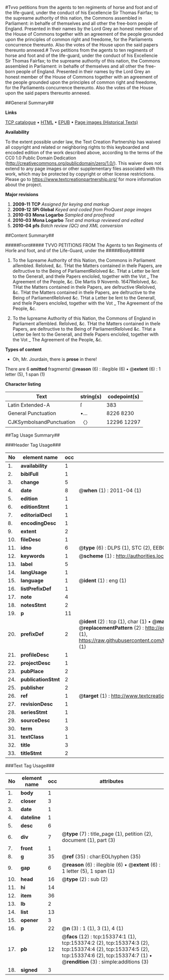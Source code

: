 #Tvvo petitions from the agents to ten regiments of horse and foot and of the life-guard, under the conduct of his Excellencie Sir Thomas Fairfax; to the supreame authority of this nation, the Commons assembled in Parliament: in behalfe of themselves and all other the free-born people of England. Presented in their names by the Lord Grey an honest member of the House of Commons together with an agreement of the people grounded upon the principles of common right and freedome, for the Parliaments concurrence thereunto. Also the votes of the House upon the said papers thereunto annexed.#
Tvvo petitions from the agents to ten regiments of horse and foot and of the life-guard, under the conduct of his Excellencie Sir Thomas Fairfax; to the supreame authority of this nation, the Commons assembled in Parliament: in behalfe of themselves and all other the free-born people of England. Presented in their names by the Lord Grey an honest member of the House of Commons together with an agreement of the people grounded upon the principles of common right and freedome, for the Parliaments concurrence thereunto. Also the votes of the House upon the said papers thereunto annexed.

##General Summary##

**Links**

[TCP catalogue](http://www.ota.ox.ac.uk/tcp/)  • 
[HTML](http://tei.it.ox.ac.uk/tcp/Texts-HTML/free/A95/A95452.html)  • 
[EPUB](http://tei.it.ox.ac.uk/tcp/Texts-EPUB/free/A95/A95452.epub) • 
[Page images (Historical Texts)](https://historicaltexts.jisc.ac.uk/eebo-99895786e)

**Availability**

To the extent possible under law, the Text Creation Partnership has waived all copyright and related or neighboring rights to this keyboarded and encoded edition of the work described above, according to the terms of the CC0 1.0 Public Domain Dedication (http://creativecommons.org/publicdomain/zero/1.0/). This waiver does not extend to any page images or other supplementary files associated with this work, which may be protected by copyright or other license restrictions. Please go to https://www.textcreationpartnership.org/ for more information about the project.

**Major revisions**

1. __2009-11__ __TCP__ *Assigned for keying and markup*
1. __2009-12__ __SPi Global__ *Keyed and coded from ProQuest page images*
1. __2010-03__ __Mona Logarbo__ *Sampled and proofread*
1. __2010-03__ __Mona Logarbo__ *Text and markup reviewed and edited*
1. __2010-04__ __pfs__ *Batch review (QC) and XML conversion*

##Content Summary##

#####Front#####
TVVO PETITIONS FROM The Agents to ten Regiments of Horſe and foot, and of the Life-Guard, under the 
#####Body#####

1. To the ſupreame Authority of this Nation, the Commons in Parliament aſſembled.
Reſolved, &c.
THat the Matters contained in theſe Papers, are deſtructive to the Being of ParliamentReſolved &c.
THat a Letter be ſent to the Generall, and theſe Papers encloſed, together with the Vot
    _ The Agreement of the People, &c.
Die Martis 9 Novemb. 1647Reſolved, &c.
THat the Matters contained in theſe Papers, are deſtructive tReſolved, &c.
THat the Matters contained in theſe Papers, are deſtructive to the Being of ParliamentReſolved &c.
THat a Letter be ſent to the Generall, and theſe Papers encloſed, together with the Vot
    _ The Agreement of the People, &c.

1. To the ſupreame Authority of this Nation, the Commons of England in Parliament aſſembled.
Reſolved, &c.
THat the Matters contained in theſe Papers, are deſtructive to the Being of ParliamentReſolved &c.
THat a Letter be ſent to the Generall, and theſe Papers encloſed, together with the Vot
    _ The Agreement of the People, &c.

**Types of content**

  * Oh, Mr. Jourdain, there is **prose** in there!

There are 6 **omitted** fragments! 
 @__reason__ (6) : illegible (6)  •  @__extent__ (6) : 1 letter (5), 1 span (1)

**Character listing**


|Text|string(s)|codepoint(s)|
|---|---|---|
|Latin Extended-A|ſ|383|
|General Punctuation|•…|8226 8230|
|CJKSymbolsandPunctuation|〈〉|12296 12297|

##Tag Usage Summary##

###Header Tag Usage###

|No|element name|occ|attributes|
|---|---|---|---|
|1.|__availability__|1||
|2.|__biblFull__|1||
|3.|__change__|5||
|4.|__date__|8| @__when__ (1) : 2011-04 (1)|
|5.|__edition__|1||
|6.|__editionStmt__|1||
|7.|__editorialDecl__|1||
|8.|__encodingDesc__|1||
|9.|__extent__|2||
|10.|__fileDesc__|1||
|11.|__idno__|6| @__type__ (6) : DLPS (1), STC (2), EEBO-CITATION (1), PROQUEST (1), VID (1)|
|12.|__keywords__|1| @__scheme__ (1) : http://authorities.loc.gov/ (1)|
|13.|__label__|5||
|14.|__langUsage__|1||
|15.|__language__|1| @__ident__ (1) : eng (1)|
|16.|__listPrefixDef__|1||
|17.|__note__|4||
|18.|__notesStmt__|2||
|19.|__p__|11||
|20.|__prefixDef__|2| @__ident__ (2) : tcp (1), char (1)  •  @__matchPattern__ (2) : ([0-9\-]+):([0-9IVX]+) (1), (.+) (1)  •  @__replacementPattern__ (2) : http://eebo.chadwyck.com/downloadtiff?vid=$1&page=$2 (1), https://raw.githubusercontent.com/textcreationpartnership/Texts/master/tcpchars.xml#$1 (1)|
|21.|__profileDesc__|1||
|22.|__projectDesc__|1||
|23.|__pubPlace__|2||
|24.|__publicationStmt__|2||
|25.|__publisher__|2||
|26.|__ref__|1| @__target__ (1) : http://www.textcreationpartnership.org/docs/. (1)|
|27.|__revisionDesc__|1||
|28.|__seriesStmt__|1||
|29.|__sourceDesc__|1||
|30.|__term__|3||
|31.|__textClass__|1||
|32.|__title__|3||
|33.|__titleStmt__|2||


###Text Tag Usage###

|No|element name|occ|attributes|
|---|---|---|---|
|1.|__body__|1||
|2.|__closer__|3||
|3.|__date__|1||
|4.|__dateline__|1||
|5.|__desc__|6||
|6.|__div__|7| @__type__ (7) : title_page (1), petition (2), document (1), part (3)|
|7.|__front__|1||
|8.|__g__|35| @__ref__ (35) : char:EOLhyphen (35)|
|9.|__gap__|6| @__reason__ (6) : illegible (6)  •  @__extent__ (6) : 1 letter (5), 1 span (1)|
|10.|__head__|16| @__type__ (2) : sub (2)|
|11.|__hi__|14||
|12.|__item__|36||
|13.|__lb__|2||
|14.|__list__|13||
|15.|__opener__|3||
|16.|__p__|22| @__n__ (3) : 1 (1), 3 (1), 4 (1)|
|17.|__pb__|12| @__facs__ (12) : tcp:153374:1 (1), tcp:153374:2 (2), tcp:153374:3 (2), tcp:153374:4 (2), tcp:153374:5 (2), tcp:153374:6 (2), tcp:153374:7 (1)  •  @__rendition__ (3) : simple:additions (3)|
|18.|__signed__|3||
